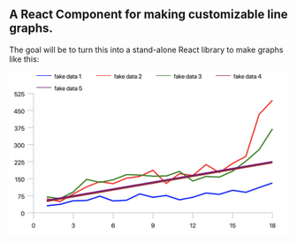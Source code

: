 ## A React Component for making customizable line graphs.

The goal will be to turn this into a stand-alone React library to make graphs like this:

!["example"](src/assets/line-graph-example.png?raw=true "Example Line Graph")
